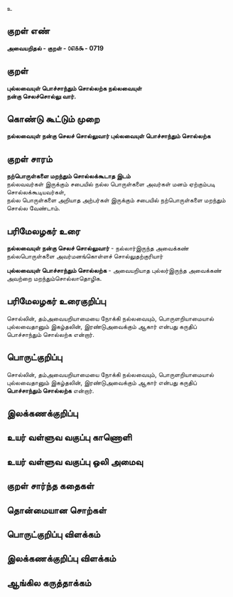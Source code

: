 உ

## குறள் எண் 

**அவையறிதல் - குறள் - ௦௭௧௯ - 0719**  

## குறள் 

**புல்லவையுள் பொச்சாந்தும் சொல்லற்க நல்லவையுள்   
நன்கு செலச்சொல்லு வார்.**  

## கொண்டு கூட்டும் முறை

**நல்லவையுள் நன்கு செலச் சொல்லுவார் புல்லவையுள் பொச்சாந்தும் சொல்லற்க**

## குறள் சாரம் 

**நற்பொருள்களை மறந்தும் சொல்லக்கூடாத இடம்**  
நல்லவவர்கள் இருக்கும் சபையில் நல்ல பொருள்களை அவர்கள் மனம் ஏற்கும்படி சொல்லக்கூடியவர்கள்,  
நல்ல பொருள்களை அறியாத அற்பர்கள் இருக்கும் சபையில் நற்பொருள்களை மறந்தும் சொல்ல வேண்டாம்.  

## பரிமேலழகர் உரை

**நல்லவையுள் நன்கு செலச் சொல்லுவார்** - நல்லார்இருந்த அவைக்கண் நல்லபொருள்களை அவர்மனங்கொள்ளச் சொல்லுதற்குரியார்  

**புல்லவையுள் பொச்சாந்தும் சொல்லற்க** - அவையறியாத புல்லர்இருந்த அவைக்கண் அவற்றை மறந்தும்சொல்லாதொழிக. 

## பரிமேலழகர் உரைகுறிப்பு   

சொல்லின், தம்அவையறியாமையை நோக்கி நல்லவையும், பொருளறியாமையால் புல்லவைதானும் இகழ்தலின், இரண்டுஅவைக்கும் ஆகார் என்பது கருதிப் பொச்சாந்தும் சொல்லற்க என்றார்.      

## பொருட்குறிப்பு 

சொல்லின், தம்அவையறியாமையை நோக்கி நல்லவையும், பொருளறியாமையால் புல்லவைதானும் இகழ்தலின், இரண்டுஅவைக்கும் ஆகார் என்பது கருதிப் **பொச்சாந்தும் சொல்லற்க** என்றார்.      

## இலக்கணக்குறிப்பு  


## உயர் வள்ளுவ வகுப்பு காணொளி


## உயர் வள்ளுவ வகுப்பு ஒலி அமைவு 

 
## குறள் சார்ந்த கதைகள் 


## தொன்மையான சொற்கள்


## பொருட்குறிப்பு விளக்கம்


## இலக்கணக்குறிப்பு விளக்கம்


## ஆங்கில கருத்தாக்கம் 


